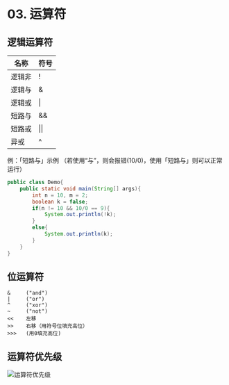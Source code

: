 # 03. 运算符

## 逻辑运算符

|名称|符号|
|------|------|
|逻辑非|!|
|逻辑与|&|
|逻辑或|\||
|短路与|&&|
|短路或|\|\||
|异或|^|

例：「短路与」示例 （若使用“与”，则会报错(10/0)，使用「短路与」则可以正常运行）

```java
public class Demo{
    public static void main(String[] args){
        int n = 10, m = 2;
        boolean k = false;
        if(n != 10 && 10/0 == 9){
            System.out.println(!k);
        }
        else{
            System.out.println(k);
        }
    }
}
```

## 位运算符

```
&     ("and")
|     ("or")
^     ("xor")
~     ("not")
<<    左移
>>    右移（用符号位填充高位）
>>>   (用0填充高位)
```

## 运算符优先级

![运算符优先级](./assets/operator-priority.jpg)